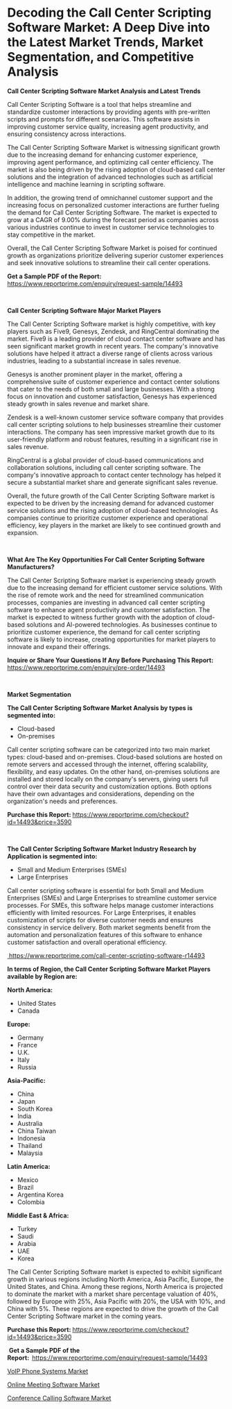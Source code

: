 <p><h1>Decoding the Call Center Scripting Software Market: A Deep Dive into the Latest Market Trends, Market Segmentation, and Competitive Analysis</h1></p><p><strong>Call Center Scripting Software Market Analysis and Latest Trends</strong></p>
<p><p>Call Center Scripting Software is a tool that helps streamline and standardize customer interactions by providing agents with pre-written scripts and prompts for different scenarios. This software assists in improving customer service quality, increasing agent productivity, and ensuring consistency across interactions.</p><p>The Call Center Scripting Software Market is witnessing significant growth due to the increasing demand for enhancing customer experience, improving agent performance, and optimizing call center efficiency. The market is also being driven by the rising adoption of cloud-based call center solutions and the integration of advanced technologies such as artificial intelligence and machine learning in scripting software.</p><p>In addition, the growing trend of omnichannel customer support and the increasing focus on personalized customer interactions are further fueling the demand for Call Center Scripting Software. The market is expected to grow at a CAGR of 9.00% during the forecast period as companies across various industries continue to invest in customer service technologies to stay competitive in the market.</p><p>Overall, the Call Center Scripting Software Market is poised for continued growth as organizations prioritize delivering superior customer experiences and seek innovative solutions to streamline their call center operations.</p></p>
<p><strong>Get a Sample PDF of the Report:&nbsp;</strong> <a href="https://www.reportprime.com/enquiry/request-sample/14493">https://www.reportprime.com/enquiry/request-sample/14493</a></p>
<p>&nbsp;</p>
<p><strong>Call Center Scripting Software Major Market Players</strong></p>
<p><p>The Call Center Scripting Software market is highly competitive, with key players such as Five9, Genesys, Zendesk, and RingCentral dominating the market. Five9 is a leading provider of cloud contact center software and has seen significant market growth in recent years. The company's innovative solutions have helped it attract a diverse range of clients across various industries, leading to a substantial increase in sales revenue.</p><p>Genesys is another prominent player in the market, offering a comprehensive suite of customer experience and contact center solutions that cater to the needs of both small and large businesses. With a strong focus on innovation and customer satisfaction, Genesys has experienced steady growth in sales revenue and market share.</p><p>Zendesk is a well-known customer service software company that provides call center scripting solutions to help businesses streamline their customer interactions. The company has seen impressive market growth due to its user-friendly platform and robust features, resulting in a significant rise in sales revenue.</p><p>RingCentral is a global provider of cloud-based communications and collaboration solutions, including call center scripting software. The company's innovative approach to contact center technology has helped it secure a substantial market share and generate significant sales revenue.</p><p>Overall, the future growth of the Call Center Scripting Software market is expected to be driven by the increasing demand for advanced customer service solutions and the rising adoption of cloud-based technologies. As companies continue to prioritize customer experience and operational efficiency, key players in the market are likely to see continued growth and expansion.</p></p>
<p>&nbsp;</p>
<p><strong>What Are The Key Opportunities For Call Center Scripting Software Manufacturers?</strong></p>
<p><p>The Call Center Scripting Software market is experiencing steady growth due to the increasing demand for efficient customer service solutions. With the rise of remote work and the need for streamlined communication processes, companies are investing in advanced call center scripting software to enhance agent productivity and customer satisfaction. The market is expected to witness further growth with the adoption of cloud-based solutions and AI-powered technologies. As businesses continue to prioritize customer experience, the demand for call center scripting software is likely to increase, creating opportunities for market players to innovate and expand their offerings.</p></p>
<p><strong>Inquire or Share Your Questions If Any Before Purchasing This Report:</strong> <a href="https://www.reportprime.com/enquiry/pre-order/14493">https://www.reportprime.com/enquiry/pre-order/14493</a></p>
<p>&nbsp;</p>
<p><strong>Market Segmentation</strong></p>
<p><strong>The Call Center Scripting Software Market Analysis by types is segmented into:</strong></p>
<p><ul><li>Cloud-based</li><li>On-premises</li></ul></p>
<p><p>Call center scripting software can be categorized into two main market types: cloud-based and on-premises. Cloud-based solutions are hosted on remote servers and accessed through the internet, offering scalability, flexibility, and easy updates. On the other hand, on-premises solutions are installed and stored locally on the company's servers, giving users full control over their data security and customization options. Both options have their own advantages and considerations, depending on the organization's needs and preferences.</p></p>
<p><strong>Purchase this Report:&nbsp;</strong><a href="https://www.reportprime.com/checkout?id=14493&price=3590">https://www.reportprime.com/checkout?id=14493&price=3590</a></p>
<p>&nbsp;</p>
<p><strong>The Call Center Scripting Software Market Industry Research by Application is segmented into:</strong></p>
<p><ul><li>Small and Medium Enterprises (SMEs)</li><li>Large Enterprises</li></ul></p>
<p><p>Call center scripting software is essential for both Small and Medium Enterprises (SMEs) and Large Enterprises to streamline customer service processes. For SMEs, this software helps manage customer interactions efficiently with limited resources. For Large Enterprises, it enables customization of scripts for diverse customer needs and ensures consistency in service delivery. Both market segments benefit from the automation and personalization features of this software to enhance customer satisfaction and overall operational efficiency.</p></p>
<p><a href="https://www.reportprime.com/call-center-scripting-software-r14493">&nbsp;https://www.reportprime.com/call-center-scripting-software-r14493</a></p>
<p><strong>In terms of Region, the Call Center Scripting Software Market Players available by Region are:</strong></p>
<p>
    <p> <strong> North America: </strong>
        <ul>
            <li>United States</li>
            <li>Canada</li>
        </ul>
        </p> 
    <p> <strong> Europe: </strong>
        <ul>
            <li>Germany</li>
            <li>France</li>
            <li>U.K.</li>
            <li>Italy</li>
            <li>Russia</li>
        </ul>
        </p> 
    <p> <strong> Asia-Pacific: </strong>
        <ul>
            <li>China</li>
            <li>Japan</li>
            <li>South Korea</li>
            <li>India</li>
            <li>Australia</li>
            <li>China Taiwan</li>
            <li>Indonesia</li>
            <li>Thailand</li>
            <li>Malaysia</li>
        </ul>
        </p> 
    <p> <strong> Latin America: </strong>
        <ul>
            <li>Mexico</li>
            <li>Brazil</li>
            <li>Argentina Korea</li>
            <li>Colombia</li>
        </ul>
        </p> 
    <p> <strong> Middle East & Africa: </strong>
        <ul>
            <li>Turkey</li>
            <li>Saudi</li>
            <li>Arabia</li>
            <li>UAE</li>
            <li>Korea</li>
        </ul>
    </p>
    </p>
<p><p>The Call Center Scripting Software market is expected to exhibit significant growth in various regions including North America, Asia Pacific, Europe, the United States, and China. Among these regions, North America is projected to dominate the market with a market share percentage valuation of 40%, followed by Europe with 25%, Asia Pacific with 20%, the USA with 10%, and China with 5%. These regions are expected to drive the growth of the Call Center Scripting Software market in the coming years.</p></p>
<p><strong>Purchase this Report: </strong><a href="https://www.reportprime.com/checkout?id=14493&price=3590">https://www.reportprime.com/checkout?id=14493&price=3590</a></p>
<p>&nbsp;<strong>Get a Sample PDF of the Report:&nbsp;&nbsp;</strong><a href="https://www.reportprime.com/enquiry/request-sample/14493">https://www.reportprime.com/enquiry/request-sample/14493</a></p>
<p><strong></strong></p>
<p><p><a href="https://github.com/sardarp081/Market-Research-Report-List-1/blob/main/voip-phone-systems-market.md">VoIP Phone Systems Market</a></p><p><a href="https://github.com/gcimaudf65/Market-Research-Report-List-1/blob/main/online-meeting-software-market.md">Online Meeting Software Market</a></p><p><a href="https://github.com/pennyaldbrittonh658/Market-Research-Report-List-1/blob/main/conference-calling-software-market.md">Conference Calling Software Market</a></p></p>